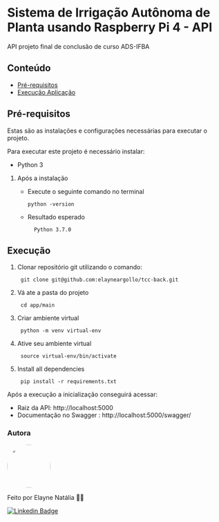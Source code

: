 # Sistema de Irrigação Autônoma de Planta usando Raspberry Pi 4 - API

API projeto final de conclusão de curso ADS-IFBA

## Conteúdo

- [Pré-requisitos](#pré-requisitos)
- [Execução Aplicação](#execução)


## Pré-requisitos

Estas são as instalações e configurações necessárias para executar o projeto.

Para executar este projeto é necessário instalar:

- Python 3

1. Após a instalação

   - Execute o seguinte comando no terminal 

         python -version

    - Resultado esperado

            Python 3.7.0

## Execução

1. Clonar repositório git utilizando o comando:

        git clone git@github.com:elayneargollo/tcc-back.git

2. Vá ate a pasta do projeto

        cd app/main

3. Criar ambiente virtual 

        python -m venv virtual-env

4. Ative seu ambiente virtual

        source virtual-env/bin/activate

5. Install all dependencies

        pip install -r requirements.txt
         
Após a execução a inicialização conseguirá acessar:

   - Raiz da API: http://localhost:5000
   - Documentação no Swagger :  http://localhost:5000/swagger/

### Autora

<img style="border-radius: 50%;" src="https://avatars.githubusercontent.com/u/48841005?s=40&v=4" width="100px;" alt=""/>
 
Feito por Elayne Natália 👋🏽 

[![Linkedin Badge](https://img.shields.io/badge/-Elayne-blue?style=flat-square&logo=Linkedin&logoColor=white&link=https://www.linkedin.com/in/elayne/)](https://www.linkedin.com/in/elayne-nat%C3%A1lia/) 

